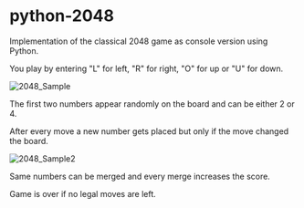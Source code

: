 # python-2048
Implementation of the classical 2048 game as console version using Python.

You play by entering "L" for left, "R" for right, "O" for up or "U" for down.

![2048_Sample](https://user-images.githubusercontent.com/80721116/164916292-6826091c-5e3a-421e-9e15-ebe36cebfc74.jpg)

The first two numbers appear randomly on the board and can be either 2 or 4.

After every move a new number gets placed but only if the move changed the board. 

![2048_Sample2](https://user-images.githubusercontent.com/80721116/164916544-9553bae8-5a23-4ef2-99f3-58251f702823.jpg)

Same numbers can be merged and every merge increases the score.

Game is over if no legal moves are left. 
